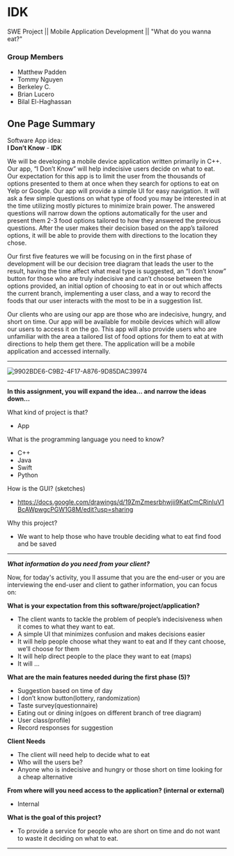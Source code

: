 # IDK
SWE Project || Mobile Application Development || "What do you wanna eat?"

### Group Members
- Matthew Padden
- Tommy Nguyen
- Berkeley C. 
- Brian Lucero
- Bilal El-Haghassan

## One Page Summary

Software App idea:  
**I Don’t Know** - **IDK**

  We will be developing a mobile device application written primarily in C++. Our app, “I Don’t Know” will help indecisive users decide on what to eat.  Our expectation for this app is to limit the user from the thousands of options presented to them at once when they search for options to eat on Yelp or Google. Our app will provide a simple UI for easy navigation. It will ask a few simple questions on what type of food you may be interested in at the time utilizing mostly pictures to minimize brain power. The answered questions will narrow down the options automatically for the user and present them 2-3 food options tailored to how they answered the previous questions. After the user makes their decision based on the app’s tailored options, it will be able to provide them with directions to the location they chose.

  Our first five features we will be focusing on in the first phase of development will be our decision tree diagram that leads the user to the result, having the time affect what meal type is suggested, an “I don’t know” button for those who are truly indecisive and can’t choose between the options provided, an initial option of choosing to eat in or out which affects the current branch, implementing a user class, and a way to record the foods that our user interacts with the most to be in a suggestion list.

  Our clients who are using our app are those who are indecisive, hungry, and short on time. Our app will be available for mobile devices which will allow our users to access it on the go. This app will also provide users who are unfamiliar with the area a tailored list of food options for them to eat at with directions to help them get there. The application will be a mobile application and accessed internally.

-----------------------------------

![9902BDE6-C9B2-4F17-A876-9D85DAC39974](https://user-images.githubusercontent.com/47013770/108041006-d9b1a980-6ff2-11eb-928b-e50bfad817c7.jpeg)

-----------------------------------

**In this assignment, you will expand the idea... and narrow the ideas down…**

What kind of project is that?
- App

What is the programming language you need to know? 
- C++
- Java
- Swift
- Python

How is the GUI? (sketches)
- https://docs.google.com/drawings/d/19ZmZmesrbhwjii9KatCmCRinIuV1BcAWpwgcPGW1G8M/edit?usp=sharing

Why this project? 
- We want to help those who have trouble deciding what to eat find food and be saved

-----------------------------------

***What information do you need from your client?***
 
Now, for today's activity, you ll assume that you are the end-user or you are interviewing the end-user and client to gather information, you can focus on:

**What is your expectation from this software/project/application?** 
- The client wants to tackle the problem of people’s indecisiveness when it comes to what they want to eat.
- A simple UI that minimizes confusion and makes decisions easier
- It will help people choose what they want to eat and If they cant choose, we’ll choose for them
- It will help direct people to the place they want to eat (maps)
- It will ...

**What are the main features needed during the first phase (5)?** 
- Suggestion based on time of day
- I don’t know button(lottery, randomization)
- Taste survey(questionnaire)
- Eating out or dining in(goes on different branch of tree diagram)
- User class(profile)
- Record responses for suggestion

**Client Needs**
- The client will need help to decide what to eat
- Who will the users be?	
- Anyone who is indecisive and hungry or those short on time looking for a cheap alternative

**From where will you need access to the application? (internal or external)**
- Internal

**What is the goal of this project?**
- To provide a service for people who are short on time and do not want to waste it deciding on what to eat.

-----------------------------------
